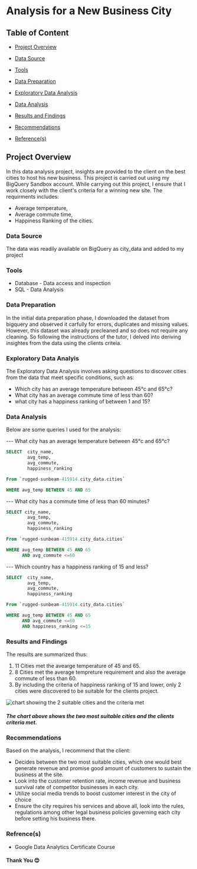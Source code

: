 
# Analysis for a New Business City

## Table of Content
  - [Project Overview](#project-overview)
    
  - [Data Source](#data-source)
    
  - [Tools](#tools)
    
  - [Data Preparation](data-preparation)
    
  - [Exploratory Data Analysis](exploratory-data-analysis)
    
  - [Data Analysis](data-analysis)
    
  - [Results and Findings](results-and-findings)
    
  - [Recommendations](recommendations)
    
  - [Reference(s)](reference(s))

## Project Overview
In this data analysis project, insights are provided to the client on the best cities to host his new business. This project is carried out using my BigQuery Sandbox account. While carrying out this project, I ensure that I work closely with the client's criteria for a winning new site. The requirments includes:
- Average temperature,
- Average commute time,
- Happiness Ranking of the cities.

### Data Source
The data was readily available on BigQuery as city_data and added to my project 

### Tools
- Database - Data access and inspection
- SQL - Data Analysis

### Data Preparation
In the initial data preparation phase, I downloaded the dataset from bigquery and observed it carfully for errors, duplicates and missing values. However, this dataset was already precleaned and so does not require any cleaning. So following the instructions of the tutor, I delved into deriving insightes from the data using the clients criteia.

### Exploratory Data Analyis
The Exploratory Data Analysis involves asking questions to discover cities from the data that meet specific conditions, such as:

- Which city has an average temperature between 45°c and 65°c?
- What city has an average commute time of less than 60?
- what city has a happiness ranking of between 1 and 15?

### Data Analysis
Below are some queries I used for the analysis:

--- What city has an average temperature between 45°c and 65°c?

```SQL
SELECT  city_name,
        avg_temp,
        avg_commute,
        happiness_ranking

From `rugged-sunbeam-415914.city_data.cities`

WHERE avg_temp BETWEEN 45 AND 65
```

--- What city has a commute time of less than 60 minutes?

```SQL
SELECT city_name,
        avg_temp,
        avg_commute,
        happiness_ranking

From `rugged-sunbeam-415914.city_data.cities`

WHERE avg_temp BETWEEN 45 AND 65
      AND avg_commute <=60
```

--- Which country has a happiness ranking of 15 and less?

```SQL
SELECT  city_name,
        avg_temp,
        avg_commute,
        happiness_ranking

From `rugged-sunbeam-415914.city_data.cities`

WHERE avg_temp BETWEEN 45 AND 65
      AND avg_commute <=60
      AND happiness_ranking <=15
```

### Results and Findings
The results are summarized thus:
1. 11 Cities met the avearge temperature of 45 and 65.
2. 8 Cities met the average tempreture requirement and also the average commute of less than 60.
3. By including the criteria of happiness ranking of 15 and lower, only 2 cities were discovered to be suitable for the clients project.

![chart showing the 2 suitable cities and the criteria met](https://github.com/Taciann62/SQL_PROJECTS_DOCUMENTATION/assets/132772773/af31070c-116f-492c-a2b8-0dd160f7e275)
##### The chart above shows the two most suitable cities and the clients criteria met.

### Recommendations
Based on the analysis, I recommend that the client:
  - Decides between the two most suitable cities, which one would best generate revenue and promise good amount of  customers to sustain the business at the site.
  - Look into the customer retention rate, income revenue and business survival rate of competitor businesses in each city.
  - Utilize social media trends to boost customer interest in the city of choice
  - Ensure the city requires his services and above all, look into the rules, regulations among other legal business policies governing each city before setting his business there.

### Refrence(s)
- Google Data Analytics Certificate Course

#### Thank You 😊
